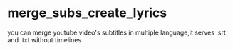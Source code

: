 # merge_subs_create_lyrics
you can merge youtube video's subtitles in multiple language,it serves .srt and .txt without timelines

